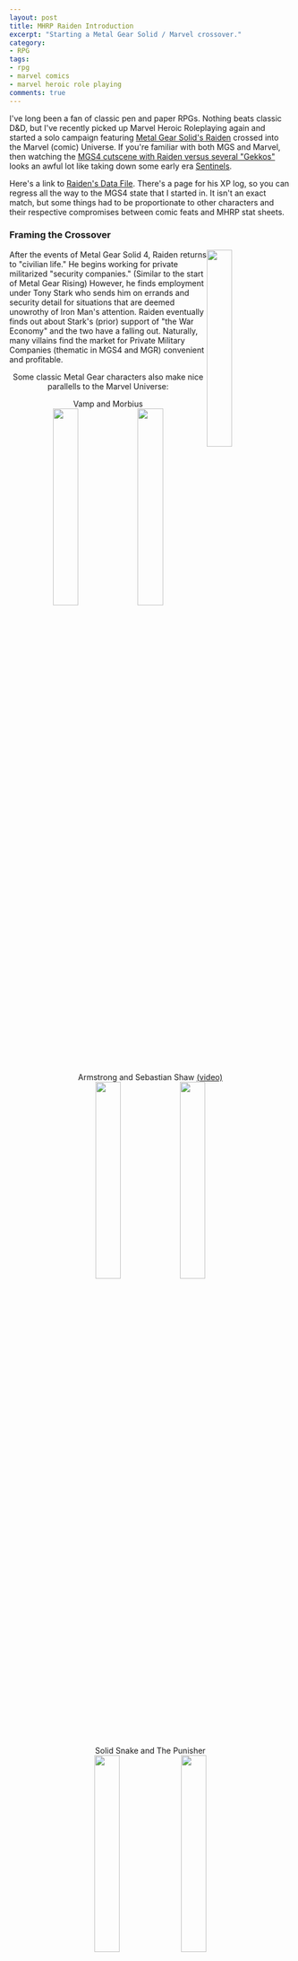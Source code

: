 ```yaml
---
layout: post
title: MHRP Raiden Introduction
excerpt: "Starting a Metal Gear Solid / Marvel crossover."
category:
- RPG
tags:
- rpg
- marvel comics
- marvel heroic role playing
comments: true
---
```


I've long been a fan of classic pen and paper RPGs.  Nothing beats classic D&D, but I've recently picked up Marvel Heroic Roleplaying again and
started a solo campaign featuring [Metal Gear Solid's Raiden](http://metalgear.wikia.com/wiki/Raiden) crossed into the Marvel (comic) Universe.
 If you're familiar with both MGS and Marvel, then watching the [MGS4 cutscene with Raiden versus several
"Gekkos"](https://www.google.com/url?sa=t&rct=j&q=&esrc=s&source=video&cd=2&cad=rja&uact=8&sqi=2&ved=0ahUKEwjBxLjq4pjNAhXE6iYKHXzxDeEQtwIIIjAB&url=https%3A%2F%2Fwww.youtube.com%2Fwatch%3Fv%3DG2PN7iN8Bec&usg=AFQjCNEHHWNBv0m7X5KGpVdIgoku7viGfw&sig2=CzlOeLk9L0WC-IRvC8QfsA&bvm=bv.124088155,d.eWE)
looks an awful lot like taking down some early era [Sentinels](http://comicvine.gamespot.com/sentinels/4060-4296/).

Here's a link to [Raiden's Data File](https://docs.google.com/spreadsheets/d/1p-WQgYI7Ct9d_1YGmA7DXQ6TMRv-c2dUVo1vQdtRU7M/edit?usp=sharing).
 There's a page for his XP log, so you can regress all the way to the MGS4 state that I started in.  It isn't an exact match, but some things
had to be proportionate to other characters and their respective compromises between comic feats and MHRP stat sheets.

### Framing the Crossover

<a href="https://rs200.pbsrc.com/albums/aa241/Doomed-Youth/Raiden/raiden-mgs4.jpg~c200"><img src="https://rs200.pbsrc.com/albums/aa241/Doomed-Youth/Raiden/raiden-mgs4.jpg~c200" style="height: auto; width: 30%; float: right"></a>

After the events of Metal Gear Solid 4, Raiden returns to "civilian life."  He begins working for private militarized "security companies."
(Similar to the start of Metal Gear Rising)  However, he finds employment under Tony Stark who sends him on errands and security detail for
situations that are deemed unowrothy of Iron Man's attention.  Raiden eventually finds out about Stark's (prior) support of "the War Economy"
and the two have a falling out.  Naturally, many villains find the market for Private Military Companies (thematic in MGS4 and MGR) convenient
and profitable.

<p style="text-align: center"> Some classic Metal Gear characters also make
nice parallells to the Marvel Universe:</p>

<p style="text-align: center">Vamp and Morbius<br/>
<img src="http://vignette2.wikia.nocookie.net/metalgear/images/2/23/Vampju0.png/revision/latest?cb=20080729115304&path-prefix=de"
style="height: auto; width: 30%"/><img src="https://upload.wikimedia.org/wikipedia/en/thumb/c/cb/Ultimatemrobius.jpg/170px-Ultimatemrobius.jpg" style="height: auto; width: 30%">
</p>

<p style="text-align: center">Armstrong and Sebastian Shaw
<a href="https://www.google.com/url?sa=t&rct=j&q=&esrc=s&source=video&cd=1&cad=rja&uact=8&ved=0ahUKEwil8Za055jNAhXI8CYKHaSDCwYQtwIIHDAA&url=https%3A%2F%2Fwww.youtube.com%2Fwatch%3Fv%3DTTxAlkD-xDI&usg=AFQjCNHh-J8bw438wrqejZD8aEI13UG2hA&sig2=abreMROa2Xz4xVsLSjIGMA&bvm=bv.124088155,d.eWE">(video)</a><br/>
<img src="http://vignette4.wikia.nocookie.net/central/images/9/95/SebastianShaw.jpg/revision/latest/scale-to-width-down/400?cb=20150730185008"
style="height: auto; width: 30%"><img
src="http://static.giantbomb.com/uploads/square_small/1/10798/2442534-armstrong008.jpg" style="height: auto; width: 30%">
</p>

<p style="text-align: center">Solid Snake and The Punisher<br/>
<img src="http://vignette2.wikia.nocookie.net/nintendo/images/5/5e/SnakeB.jpg/revision/latest?cb=20080902230231&path-prefix=en" style="height:
auto; width: 30%">
<img src="http://vignette1.wikia.nocookie.net/marveldatabase/images/3/3e/Frank_Castle_(Earth-12131)_001.png/revision/latest?cb=20130518190001"
style="height: auto; width: 30%">
</p>

<p style="text-align: cetner">And Norman Osborn is a dead ringer for a pawn of The Patriots (ala Liquid Snake / Revolver Ocelot / Liquid Ocelot)</p>
